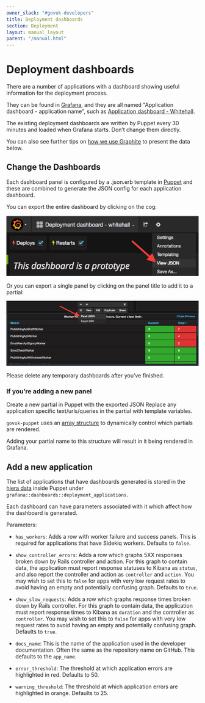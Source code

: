 ```yaml
---
owner_slack: "#govuk-developers"
title: Deployment dashboards
section: Deployment
layout: manual_layout
parent: "/manual.html"
---
```


# Deployment dashboards

There are a number of applications with a dashboard showing useful information for the deployment process.

They can be found in [Grafana](tools.html#grafana), and they are all named "Application dashboard - application name", such as [Application dashboard - Whitehall][whitehall-dashboard].

The existing deployment dashboards are written by Puppet every 30 minutes and loaded when Grafana starts. Don’t change them directly.

You can also see further tips on [how we use Graphite][graphite-dashboards] to present the data below.

## Change the Dashboards

Each dashboard panel is configured by a .json.erb template in [Puppet][application_dashboard_panels] and these are combined to generate the JSON config for each application dashboard.

You can export the entire dashboard by clicking on the cog:

![Dashboard JSON](images/deployment_dashboards/view_json.png)

Or you can export a single panel by clicking on the panel title to add it to a partial:

![Panel JSON](images/deployment_dashboards/panel_json.png)

Please delete any temporary dashboards after you’ve finished.

### If you’re adding a new panel

Create a new partial in Puppet with the exported JSON
Replace any application specific text/urls/queries in the partial with template variables.

`govuk-puppet` uses an [array structure](https://github.com/alphagov/govuk-puppet/blob/master/modules/grafana/manifests/dashboards.pp) to dynamically control which partials are rendered.

Adding your partial name to this structure will result in it being rendered in Grafana.

## Add a new application

The list of applications that have dashboards generated is stored in the [hiera data](https://github.com/alphagov/govuk-puppet/blob/master/hieradata/common.yaml) inside Puppet under `grafana::dashboards::deployment_applications`.

Each dashboard can have parameters associated with it which affect how the dashboard is generated.

Parameters:

- `has_workers`: Adds a row with worker failure and success panels. This is required for applications that have Sidekiq workers. Defaults to `false`.

- `show_controller_errors`: Adds a row which graphs 5XX responses broken down by Rails controller and action. For this graph to contain data, the application must report response statuses to Kibana as `status`, and also report the controller and action as `controller` and `action`. You may wish to set this to `false` for apps with very low request rates to avoid having an empty and potentially confusing graph. Defaults to `true`.

- `show_slow_requests`: Adds a row which graphs response times broken down by Rails controller. For this graph to contain data, the application must report response times to Kibana as `duration` and the controller as `controller`. You may wish to set this to `false` for apps with very low request rates to avoid having an empty and potentially confusing graph. Defaults to `true`.

- `docs_name`: This is the name of the application used in the developer documentation. Often the same as the repository name on GitHub. This defaults to the `app_name`.

- `error_threshold`: The threshold at which application errors are highlighted in red. Defaults to 50.

- `warning_threshold`: The threshold at which application errors are highlighted in orange. Defaults to 25.

[application_dashboard_panels]: https://github.com/alphagov/govuk-puppet/tree/master/modules/grafana/templates/dashboards/application_dashboard_panels

[whitehall-dashboard]: https://grafana.publishing.service.gov.uk/dashboard/file/whitehall.json
[graphite-dashboards]: graphite-and-deployment-dashboards.html
[events]: http://graphite.readthedocs.io/en/latest/events.html
[add-dashboard]: add-deployment-dashboard.html
